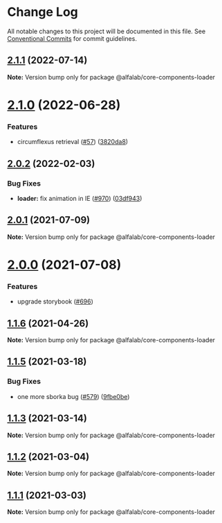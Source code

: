 # Change Log

All notable changes to this project will be documented in this file.
See [Conventional Commits](https://conventionalcommits.org) for commit guidelines.

## [2.1.1](https://github.com/core-ds/core-components/compare/@alfalab/core-components-loader@2.1.0...@alfalab/core-components-loader@2.1.1) (2022-07-14)

**Note:** Version bump only for package @alfalab/core-components-loader





# [2.1.0](https://github.com/core-ds/core-components/compare/@alfalab/core-components-loader@2.0.4...@alfalab/core-components-loader@2.1.0) (2022-06-28)


### Features

* circumflexus retrieval ([#57](https://github.com/core-ds/core-components/issues/57)) ([3820da8](https://github.com/core-ds/core-components/commit/3820da818bcdcbee6904c648b3e29c3c828fe202))





## [2.0.2](https://github.com/core-ds/core-components/compare/@alfalab/core-components-loader@2.0.1...@alfalab/core-components-loader@2.0.2) (2022-02-03)


### Bug Fixes

* **loader:** fix animation in IE ([#970](https://github.com/core-ds/core-components/issues/970)) ([03df943](https://github.com/core-ds/core-components/commit/03df9438f00bda639aae78aadb940161112a2672))





## [2.0.1](https://github.com/core-ds/core-components/compare/@alfalab/core-components-loader@2.0.0...@alfalab/core-components-loader@2.0.1) (2021-07-09)

**Note:** Version bump only for package @alfalab/core-components-loader





# [2.0.0](https://github.com/core-ds/core-components/compare/@alfalab/core-components-loader@1.1.6...@alfalab/core-components-loader@2.0.0) (2021-07-08)


### Features

* upgrade storybook ([#696](https://github.com/core-ds/core-components/issues/696))

## [1.1.6](https://github.com/core-ds/core-components/compare/@alfalab/core-components-loader@1.1.5...@alfalab/core-components-loader@1.1.6) (2021-04-26)

**Note:** Version bump only for package @alfalab/core-components-loader





## [1.1.5](https://github.com/core-ds/core-components/compare/@alfalab/core-components-loader@1.1.3...@alfalab/core-components-loader@1.1.5) (2021-03-18)


### Bug Fixes

* one more sborka bug ([#579](https://github.com/core-ds/core-components/issues/579)) ([9fbe0be](https://github.com/core-ds/core-components/commit/9fbe0beca56ec5971de78b3f6cda25305b260efc))





## [1.1.3](https://github.com/core-ds/core-components/compare/@alfalab/core-components-loader@1.1.2...@alfalab/core-components-loader@1.1.3) (2021-03-14)

**Note:** Version bump only for package @alfalab/core-components-loader





## [1.1.2](https://github.com/core-ds/core-components/compare/@alfalab/core-components-loader@1.1.1...@alfalab/core-components-loader@1.1.2) (2021-03-04)

**Note:** Version bump only for package @alfalab/core-components-loader





## [1.1.1](https://github.com/core-ds/core-components/compare/@alfalab/core-components-loader@1.1.0...@alfalab/core-components-loader@1.1.1) (2021-03-03)

**Note:** Version bump only for package @alfalab/core-components-loader
